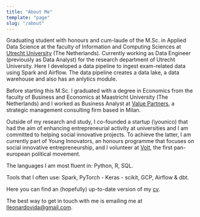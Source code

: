```yaml
---
title: "About Me"
template: "page"
slug: "/about"
---
```


Graduating student with honours and cum-laude of the M.Sc. in Applied Data Science at the faculty of Information and Computing Sciences at <a target="_blank" rel="noopener" href="https://www.uu.nl/en">Utrecht University</a> (The Netherlands). Currently working as Data Engineer (previously as Data Analyst) for the research department of Utrecht University. Here I developed a data pipeline to ingest exam-related data using Spark and Airflow. The data pipeline creates a data lake, a data warehouse and also has an anlytics module.

Before starting this M.Sc. I graduated with a degree in Economics from the faculty of Business and Economics at Maastricht University (The Netherlands) and I worked as Business Analyst at <a target="_blank" rel="noopener" href="http://www.valuepartners.com/en/">Value Partners</a>, a strategic management consulting firm based in Milan.

Outside of my research and study, I co-founded a startup (\younico) that had the aim of enhancing entrepreneurial activity at universities and I am committed to helping social innovative projects. To achieve the latter, I am currently part of Young Innovators, an honours programme that focuses on social innovative entrepreneurship, and I volunteer at <a target="_blank" rel="noopener" href="https://www.volteuropa.org/">Volt</a>, the first pan-european political movement.

The languages I am most fluent in: Python, R, SQL.

Tools that I often use: Spark, PyTorch - Keras - scikit, GCP, Airflow & dbt.

Here you can find an (hopefully) up-to-date version of my [cv](../media/cv.pdf).

The best way to get in touch with me is emailing me at [lleonardovida@gmail.com](mailto:lleonardovida@gmail.com).
